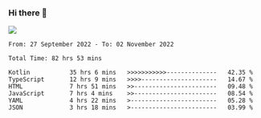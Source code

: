 ### Hi there 👋

<!--<a href="https://github.com/search?o=desc&q=author%3Abushiyi&s=committer-date&type=Commits">-->
<!--    <img align="center" height = "178" src="https://github-readme-stats.vercel.app/api?username=bushiyi&count_private=true&show_icons=true&theme=noctis_minimus&hide=contribs&include_all_commits=true" />-->
<!--</a>-->
<!--<a href="https://github.com/bushiyi?tab=repositories">-->
<!--    <img align="center" height = "178" src="https://github-readme-stats.vercel.app/api/top-langs/?username=bushiyi&count_private=true&theme=noctis_minimus" />-->
<!--</a>-->
 
<!-- [![Ashutosh's github activity graph](https://activity-graph.herokuapp.com/graph?username=bushiyi&theme=react&bg_color=1B2932&point=698B69&line=698B69)](https://github.com/ashutosh00710/github-readme-activity-graph)
 -->


![](https://raw.githubusercontent.com/bushiyi/bushiyi/master/assets/github-contribution-grid-snake.svg)

<!--START_SECTION:waka-->

```text
From: 27 September 2022 - To: 02 November 2022

Total Time: 82 hrs 53 mins

Kotlin           35 hrs 6 mins   >>>>>>>>>>>--------------   42.35 %
TypeScript       12 hrs 9 mins   >>>>---------------------   14.67 %
HTML             7 hrs 51 mins   >>-----------------------   09.48 %
JavaScript       7 hrs 4 mins    >>-----------------------   08.54 %
YAML             4 hrs 22 mins   >------------------------   05.28 %
JSON             3 hrs 18 mins   >------------------------   03.99 %
```

<!--END_SECTION:waka-->

